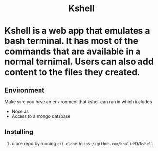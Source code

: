 <h1 align="center"> Kshell <h1>
  
Kshell is a web app that emulates a bash terminal. It has most of the commands that are available in a normal ternimal. Users can also add content to the files they created. 

## Environment
Make sure you have an environment that kshell can run in which includes
* Node Js 
* Access to a mongo database

## Installing 
1. clone repo by running `git clone https://github.com/khalidM3/kshell`
